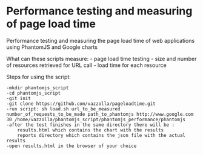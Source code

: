 Performance testing and measuring of page load time
===================================================

Performance testing and measuring  the page load time of web applications using PhantomJS and Google charts


What can these scripts measure:
    - page load time testing
    - size and number of resources retrieved for URL call
    - load time for each resource

Steps for using the script:

    -mkdir phantomjs_script
    -cd phantomjs_script
    -git init
    -git clone https://github.com/vazzolla/pageloadtime.git
    -run script: sh load.sh url_to_be_measured number_of_requests_to_be_made path_to_phantomjs http://www.google.com 30 /home/vazzolla/phantomjs_script/phantomjs_performance/phantomjs
    -after the test finishes in the same directory there will be :
        results.html which contains the chart with the results
        reports directory which contains the json file with the actual results
    -open results.html in the browser of your choice

